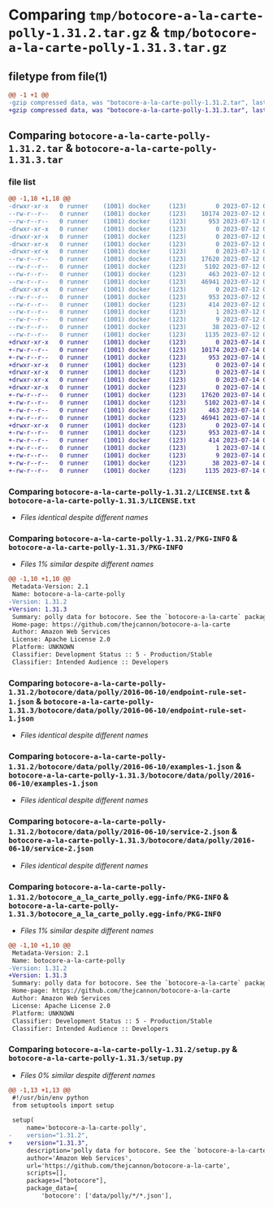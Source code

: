 # Comparing `tmp/botocore-a-la-carte-polly-1.31.2.tar.gz` & `tmp/botocore-a-la-carte-polly-1.31.3.tar.gz`

## filetype from file(1)

```diff
@@ -1 +1 @@
-gzip compressed data, was "botocore-a-la-carte-polly-1.31.2.tar", last modified: Wed Jul 12 01:44:50 2023, max compression
+gzip compressed data, was "botocore-a-la-carte-polly-1.31.3.tar", last modified: Fri Jul 14 01:46:30 2023, max compression
```

## Comparing `botocore-a-la-carte-polly-1.31.2.tar` & `botocore-a-la-carte-polly-1.31.3.tar`

### file list

```diff
@@ -1,18 +1,18 @@
-drwxr-xr-x   0 runner    (1001) docker     (123)        0 2023-07-12 01:44:50.411395 botocore-a-la-carte-polly-1.31.2/
--rw-r--r--   0 runner    (1001) docker     (123)    10174 2023-07-12 01:44:50.000000 botocore-a-la-carte-polly-1.31.2/LICENSE.txt
--rw-r--r--   0 runner    (1001) docker     (123)      953 2023-07-12 01:44:50.411395 botocore-a-la-carte-polly-1.31.2/PKG-INFO
-drwxr-xr-x   0 runner    (1001) docker     (123)        0 2023-07-12 01:44:50.407395 botocore-a-la-carte-polly-1.31.2/botocore/
-drwxr-xr-x   0 runner    (1001) docker     (123)        0 2023-07-12 01:44:50.407395 botocore-a-la-carte-polly-1.31.2/botocore/data/
-drwxr-xr-x   0 runner    (1001) docker     (123)        0 2023-07-12 01:44:50.407395 botocore-a-la-carte-polly-1.31.2/botocore/data/polly/
-drwxr-xr-x   0 runner    (1001) docker     (123)        0 2023-07-12 01:44:50.411395 botocore-a-la-carte-polly-1.31.2/botocore/data/polly/2016-06-10/
--rw-r--r--   0 runner    (1001) docker     (123)    17620 2023-07-12 01:44:12.000000 botocore-a-la-carte-polly-1.31.2/botocore/data/polly/2016-06-10/endpoint-rule-set-1.json
--rw-r--r--   0 runner    (1001) docker     (123)     5102 2023-07-12 01:44:12.000000 botocore-a-la-carte-polly-1.31.2/botocore/data/polly/2016-06-10/examples-1.json
--rw-r--r--   0 runner    (1001) docker     (123)      463 2023-07-12 01:44:12.000000 botocore-a-la-carte-polly-1.31.2/botocore/data/polly/2016-06-10/paginators-1.json
--rw-r--r--   0 runner    (1001) docker     (123)    46941 2023-07-12 01:44:12.000000 botocore-a-la-carte-polly-1.31.2/botocore/data/polly/2016-06-10/service-2.json
-drwxr-xr-x   0 runner    (1001) docker     (123)        0 2023-07-12 01:44:50.411395 botocore-a-la-carte-polly-1.31.2/botocore_a_la_carte_polly.egg-info/
--rw-r--r--   0 runner    (1001) docker     (123)      953 2023-07-12 01:44:50.000000 botocore-a-la-carte-polly-1.31.2/botocore_a_la_carte_polly.egg-info/PKG-INFO
--rw-r--r--   0 runner    (1001) docker     (123)      414 2023-07-12 01:44:50.000000 botocore-a-la-carte-polly-1.31.2/botocore_a_la_carte_polly.egg-info/SOURCES.txt
--rw-r--r--   0 runner    (1001) docker     (123)        1 2023-07-12 01:44:50.000000 botocore-a-la-carte-polly-1.31.2/botocore_a_la_carte_polly.egg-info/dependency_links.txt
--rw-r--r--   0 runner    (1001) docker     (123)        9 2023-07-12 01:44:50.000000 botocore-a-la-carte-polly-1.31.2/botocore_a_la_carte_polly.egg-info/top_level.txt
--rw-r--r--   0 runner    (1001) docker     (123)       38 2023-07-12 01:44:50.411395 botocore-a-la-carte-polly-1.31.2/setup.cfg
--rw-r--r--   0 runner    (1001) docker     (123)     1135 2023-07-12 01:44:50.000000 botocore-a-la-carte-polly-1.31.2/setup.py
+drwxr-xr-x   0 runner    (1001) docker     (123)        0 2023-07-14 01:46:30.558874 botocore-a-la-carte-polly-1.31.3/
+-rw-r--r--   0 runner    (1001) docker     (123)    10174 2023-07-14 01:46:30.000000 botocore-a-la-carte-polly-1.31.3/LICENSE.txt
+-rw-r--r--   0 runner    (1001) docker     (123)      953 2023-07-14 01:46:30.558874 botocore-a-la-carte-polly-1.31.3/PKG-INFO
+drwxr-xr-x   0 runner    (1001) docker     (123)        0 2023-07-14 01:46:30.558874 botocore-a-la-carte-polly-1.31.3/botocore/
+drwxr-xr-x   0 runner    (1001) docker     (123)        0 2023-07-14 01:46:30.558874 botocore-a-la-carte-polly-1.31.3/botocore/data/
+drwxr-xr-x   0 runner    (1001) docker     (123)        0 2023-07-14 01:46:30.558874 botocore-a-la-carte-polly-1.31.3/botocore/data/polly/
+drwxr-xr-x   0 runner    (1001) docker     (123)        0 2023-07-14 01:46:30.558874 botocore-a-la-carte-polly-1.31.3/botocore/data/polly/2016-06-10/
+-rw-r--r--   0 runner    (1001) docker     (123)    17620 2023-07-14 01:45:45.000000 botocore-a-la-carte-polly-1.31.3/botocore/data/polly/2016-06-10/endpoint-rule-set-1.json
+-rw-r--r--   0 runner    (1001) docker     (123)     5102 2023-07-14 01:45:45.000000 botocore-a-la-carte-polly-1.31.3/botocore/data/polly/2016-06-10/examples-1.json
+-rw-r--r--   0 runner    (1001) docker     (123)      463 2023-07-14 01:45:45.000000 botocore-a-la-carte-polly-1.31.3/botocore/data/polly/2016-06-10/paginators-1.json
+-rw-r--r--   0 runner    (1001) docker     (123)    46941 2023-07-14 01:45:45.000000 botocore-a-la-carte-polly-1.31.3/botocore/data/polly/2016-06-10/service-2.json
+drwxr-xr-x   0 runner    (1001) docker     (123)        0 2023-07-14 01:46:30.558874 botocore-a-la-carte-polly-1.31.3/botocore_a_la_carte_polly.egg-info/
+-rw-r--r--   0 runner    (1001) docker     (123)      953 2023-07-14 01:46:30.000000 botocore-a-la-carte-polly-1.31.3/botocore_a_la_carte_polly.egg-info/PKG-INFO
+-rw-r--r--   0 runner    (1001) docker     (123)      414 2023-07-14 01:46:30.000000 botocore-a-la-carte-polly-1.31.3/botocore_a_la_carte_polly.egg-info/SOURCES.txt
+-rw-r--r--   0 runner    (1001) docker     (123)        1 2023-07-14 01:46:30.000000 botocore-a-la-carte-polly-1.31.3/botocore_a_la_carte_polly.egg-info/dependency_links.txt
+-rw-r--r--   0 runner    (1001) docker     (123)        9 2023-07-14 01:46:30.000000 botocore-a-la-carte-polly-1.31.3/botocore_a_la_carte_polly.egg-info/top_level.txt
+-rw-r--r--   0 runner    (1001) docker     (123)       38 2023-07-14 01:46:30.562873 botocore-a-la-carte-polly-1.31.3/setup.cfg
+-rw-r--r--   0 runner    (1001) docker     (123)     1135 2023-07-14 01:46:30.000000 botocore-a-la-carte-polly-1.31.3/setup.py
```

### Comparing `botocore-a-la-carte-polly-1.31.2/LICENSE.txt` & `botocore-a-la-carte-polly-1.31.3/LICENSE.txt`

 * *Files identical despite different names*

### Comparing `botocore-a-la-carte-polly-1.31.2/PKG-INFO` & `botocore-a-la-carte-polly-1.31.3/PKG-INFO`

 * *Files 1% similar despite different names*

```diff
@@ -1,10 +1,10 @@
 Metadata-Version: 2.1
 Name: botocore-a-la-carte-polly
-Version: 1.31.2
+Version: 1.31.3
 Summary: polly data for botocore. See the `botocore-a-la-carte` package for more info.
 Home-page: https://github.com/thejcannon/botocore-a-la-carte
 Author: Amazon Web Services
 License: Apache License 2.0
 Platform: UNKNOWN
 Classifier: Development Status :: 5 - Production/Stable
 Classifier: Intended Audience :: Developers
```

### Comparing `botocore-a-la-carte-polly-1.31.2/botocore/data/polly/2016-06-10/endpoint-rule-set-1.json` & `botocore-a-la-carte-polly-1.31.3/botocore/data/polly/2016-06-10/endpoint-rule-set-1.json`

 * *Files identical despite different names*

### Comparing `botocore-a-la-carte-polly-1.31.2/botocore/data/polly/2016-06-10/examples-1.json` & `botocore-a-la-carte-polly-1.31.3/botocore/data/polly/2016-06-10/examples-1.json`

 * *Files identical despite different names*

### Comparing `botocore-a-la-carte-polly-1.31.2/botocore/data/polly/2016-06-10/service-2.json` & `botocore-a-la-carte-polly-1.31.3/botocore/data/polly/2016-06-10/service-2.json`

 * *Files identical despite different names*

### Comparing `botocore-a-la-carte-polly-1.31.2/botocore_a_la_carte_polly.egg-info/PKG-INFO` & `botocore-a-la-carte-polly-1.31.3/botocore_a_la_carte_polly.egg-info/PKG-INFO`

 * *Files 1% similar despite different names*

```diff
@@ -1,10 +1,10 @@
 Metadata-Version: 2.1
 Name: botocore-a-la-carte-polly
-Version: 1.31.2
+Version: 1.31.3
 Summary: polly data for botocore. See the `botocore-a-la-carte` package for more info.
 Home-page: https://github.com/thejcannon/botocore-a-la-carte
 Author: Amazon Web Services
 License: Apache License 2.0
 Platform: UNKNOWN
 Classifier: Development Status :: 5 - Production/Stable
 Classifier: Intended Audience :: Developers
```

### Comparing `botocore-a-la-carte-polly-1.31.2/setup.py` & `botocore-a-la-carte-polly-1.31.3/setup.py`

 * *Files 0% similar despite different names*

```diff
@@ -1,13 +1,13 @@
 #!/usr/bin/env python
 from setuptools import setup
 
 setup(
     name='botocore-a-la-carte-polly',
-    version="1.31.2",
+    version="1.31.3",
     description='polly data for botocore. See the `botocore-a-la-carte` package for more info.',
     author='Amazon Web Services',
     url='https://github.com/thejcannon/botocore-a-la-carte',
     scripts=[],
     packages=["botocore"],
     package_data={
         'botocore': ['data/polly/*/*.json'],
```

